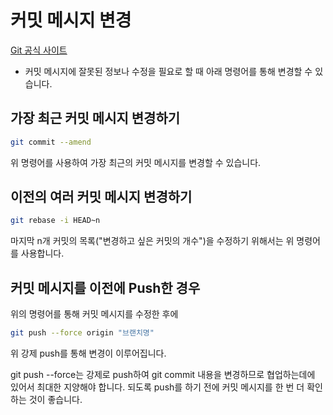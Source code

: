 # 커밋 메시지 변경

[Git 공식 사이트](https://docs.github.com/ko/pull-requests/committing-changes-to-your-project/creating-and-editing-commits/changing-a-commit-message)

- 커밋 메시지에 잘못된 정보나 수정을 필요로 할 때 아래 명령어를 통해 변경할 수 있습니다.


## 가장 최근 커밋 메시지 변경하기
```bash
git commit --amend
```
위 명령어를 사용하여 가장 최근의 커밋 메시지를 변경할 수 있습니다.

## 이전의 여러 커밋 메시지 변경하기
```bash
git rebase -i HEAD~n
```
마지막 n개 커밋의 목록("변경하고 싶은 커밋의 개수")을 수정하기 위해서는 위 명령어를 사용합니다.

## 커밋 메시지를 이전에 Push한 경우

위의 명령어를 통해 커밋 메시지를 수정한 후에

```bash
git push --force origin "브랜치명"
```
위 강제 push를 통해 변경이 이루어집니다.

git push --force는 강제로 push하여 git commit 내용을 변경하므로 협업하는데에 있어서 최대한 지양해야 합니다.
되도록 push를 하기 전에 커밋 메시지를 한 번 더 확인하는 것이 좋습니다.
